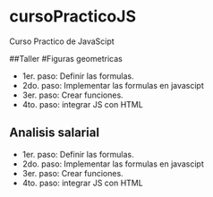# cursoPracticoJS
Curso Practico de JavaScipt


##Taller #Figuras geometricas

- 1er. paso: Definir las formulas.
- 2do. paso: Implementar las formulas en javascipt
- 3er. paso: Crear funciones.
- 4to. paso: integrar JS con HTML

## Analisis salarial

- 1er. paso: Definir las formulas.
- 2do. paso: Implementar las formulas en javascipt
- 3er. paso: Crear funciones.
- 4to. paso: integrar JS con HTML
